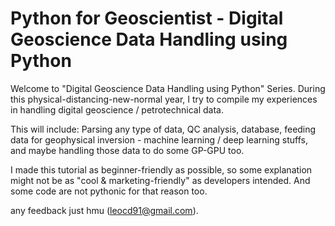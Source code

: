 # Python for Geoscientist - Digital Geoscience Data Handling using Python

Welcome to "Digital Geoscience Data Handling using Python" Series. During this physical-distancing-new-normal year, I try to compile my experiences in handling digital geoscience / petrotechnical data.

This will include: Parsing any type of data, QC analysis, database, feeding data for geophysical inversion - machine learning / deep learning stuffs, and maybe handling those data to do some GP-GPU too.

I made this tutorial as beginner-friendly as possible, so some explanation might not be as "cool & marketing-friendly" as developers intended. And some code are not pythonic for that reason too.

any feedback just hmu (leocd91@gmail.com).
